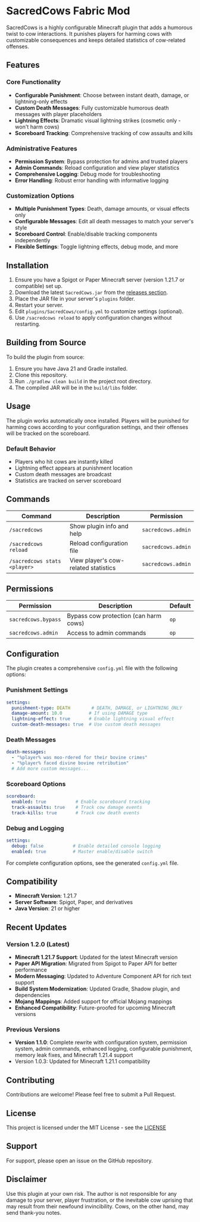 # SacredCows Fabric Mod

SacredCows is a highly configurable Minecraft plugin that adds a humorous twist to cow interactions. It punishes players for harming cows with customizable consequences and keeps detailed statistics of cow-related offenses.

## Features

### Core Functionality
- **Configurable Punishment**: Choose between instant death, damage, or lightning-only effects
- **Custom Death Messages**: Fully customizable humorous death messages with player placeholders
- **Lightning Effects**: Dramatic visual lightning strikes (cosmetic only - won't harm cows)
- **Scoreboard Tracking**: Comprehensive tracking of cow assaults and kills

### Administrative Features
- **Permission System**: Bypass protection for admins and trusted players
- **Admin Commands**: Reload configuration and view player statistics
- **Comprehensive Logging**: Debug mode for troubleshooting
- **Error Handling**: Robust error handling with informative logging

### Customization Options
- **Multiple Punishment Types**: Death, damage amounts, or visual effects only
- **Configurable Messages**: Edit all death messages to match your server's style
- **Scoreboard Control**: Enable/disable tracking components independently
- **Flexible Settings**: Toggle lightning effects, debug mode, and more

## Installation

1. Ensure you have a Spigot or Paper Minecraft server (version 1.21.7 or compatible) set up.
2. Download the latest `SacredCows.jar` from the [releases section](https://github.com/voidfemme/cow_murder/releases).
3. Place the JAR file in your server's `plugins` folder.
4. Restart your server.
5. Edit `plugins/SacredCows/config.yml` to customize settings (optional).
6. Use `/sacredcows reload` to apply configuration changes without restarting.

## Building from Source

To build the plugin from source:
1. Ensure you have Java 21 and Gradle installed.
2. Clone this repository.
3. Run `./gradlew clean build` in the project root directory.
4. The compiled JAR will be in the `build/libs` folder.

## Usage

The plugin works automatically once installed. Players will be punished for harming cows according to your configuration settings, and their offenses will be tracked on the scoreboard.

### Default Behavior
- Players who hit cows are instantly killed
- Lightning effect appears at punishment location
- Custom death messages are broadcast
- Statistics are tracked on server scoreboard

## Commands

| Command | Description | Permission |
|---------|-------------|------------|
| `/sacredcows` | Show plugin info and help | `sacredcows.admin` |
| `/sacredcows reload` | Reload configuration file | `sacredcows.admin` |
| `/sacredcows stats <player>` | View player's cow-related statistics | `sacredcows.admin` |

## Permissions

| Permission | Description | Default |
|------------|-------------|---------|
| `sacredcows.bypass` | Bypass cow protection (can harm cows) | `op` |
| `sacredcows.admin` | Access to admin commands | `op` |

## Configuration

The plugin creates a comprehensive `config.yml` file with the following options:

### Punishment Settings
```yaml
settings:
  punishment-type: DEATH        # DEATH, DAMAGE, or LIGHTNING_ONLY
  damage-amount: 10.0          # If using DAMAGE type
  lightning-effect: true       # Enable lightning visual effect
  custom-death-messages: true  # Use custom death messages
```

### Death Messages
```yaml
death-messages:
  - "%player% was moo-rdered for their bovine crimes"
  - "%player% faced divine bovine retribution"
  # Add more custom messages...
```

### Scoreboard Options
```yaml
scoreboard:
  enabled: true           # Enable scoreboard tracking
  track-assaults: true    # Track cow damage events
  track-kills: true       # Track cow death events
```

### Debug and Logging
```yaml
settings:
  debug: false           # Enable detailed console logging
  enabled: true          # Master enable/disable switch
```

For complete configuration options, see the generated `config.yml` file.

## Compatibility

- **Minecraft Version**: 1.21.7
- **Server Software**: Spigot, Paper, and derivatives
- **Java Version**: 21 or higher

## Recent Updates

### Version 1.2.0 (Latest)
- **Minecraft 1.21.7 Support**: Updated for the latest Minecraft version
- **Paper API Migration**: Migrated from Spigot to Paper API for better performance
- **Modern Messaging**: Updated to Adventure Component API for rich text support
- **Build System Modernization**: Updated Gradle, Shadow plugin, and dependencies
- **Mojang Mappings**: Added support for official Mojang mappings
- **Enhanced Compatibility**: Future-proofed for upcoming Minecraft versions

### Previous Versions
- **Version 1.1.0**: Complete rewrite with configuration system, permission
system, admin commands, enhanced logging, configurable punishment, memory leak
fixes, and Minecraft 1.21.4 support
- Version 1.0.3: Updated for Minecraft 1.21.1 compatibility

## Contributing

Contributions are welcome! Please feel free to submit a Pull Request.

## License

This project is licensed under the MIT License - see the [LICENSE](LICENSE)

## Support

For support, please open an issue on the GitHub repository.

## Disclaimer

Use this plugin at your own risk. The author is not responsible for any damage to your server, player frustration, or the inevitable cow uprising that may result from their newfound invincibility. Cows, on the other hand, may send thank-you notes.
